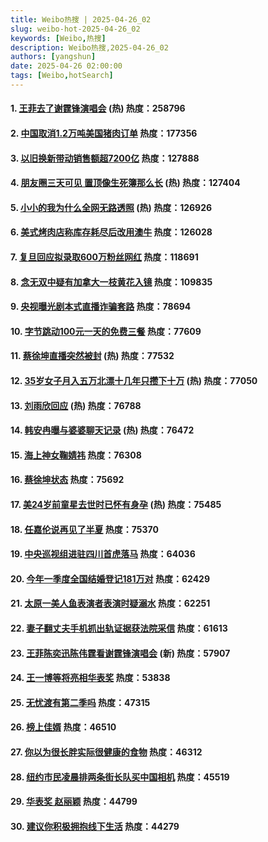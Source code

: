 ```yaml
---
title: Weibo热搜 | 2025-04-26_02
slug: weibo-hot-2025-04-26_02
keywords: [Weibo,热搜]
description: Weibo热搜,2025-04-26_02
authors: [yangshun]
date: 2025-04-26 02:00:00
tags: [Weibo,hotSearch]
---
```


#### 1. [王菲去了谢霆锋演唱会](https://www.bing.com/search?q=王菲去了谢霆锋演唱会) (热)  **热度**：258796
#### 2. [中国取消1.2万吨美国猪肉订单](https://www.bing.com/search?q=中国取消1.2万吨美国猪肉订单) **热度**：177356
#### 3. [以旧换新带动销售额超7200亿](https://www.bing.com/search?q=以旧换新带动销售额超7200亿) **热度**：127888
<!-- truncate -->
#### 4. [朋友圈三天可见 置顶像生死簿那么长](https://www.bing.com/search?q=朋友圈三天可见%20置顶像生死簿那么长) (热)  **热度**：127404
#### 5. [小小的我为什么全网无路透照](https://www.bing.com/search?q=小小的我为什么全网无路透照) (热)  **热度**：126926
#### 6. [美式烤肉店称库存耗尽后改用澳牛](https://www.bing.com/search?q=美式烤肉店称库存耗尽后改用澳牛) **热度**：126028
#### 7. [复旦回应拟录取600万粉丝网红](https://www.bing.com/search?q=复旦回应拟录取600万粉丝网红) **热度**：118691
#### 8. [念无双中疑有加拿大一枝黄花入镜](https://www.bing.com/search?q=念无双中疑有加拿大一枝黄花入镜) **热度**：109835
#### 9. [央视曝光剧本式直播诈骗套路](https://www.bing.com/search?q=央视曝光剧本式直播诈骗套路) **热度**：78694
#### 10. [字节跳动100元一天的免费三餐](https://www.bing.com/search?q=字节跳动100元一天的免费三餐) **热度**：77609
#### 11. [蔡徐坤直播突然被封](https://www.bing.com/search?q=蔡徐坤直播突然被封) (热)  **热度**：77532
#### 12. [35岁女子月入五万北漂十几年只攒下十万](https://www.bing.com/search?q=35岁女子月入五万北漂十几年只攒下十万) (热)  **热度**：77050
#### 13. [刘雨欣回应](https://www.bing.com/search?q=刘雨欣回应) (热)  **热度**：76788
#### 14. [韩安冉曝与婆婆聊天记录](https://www.bing.com/search?q=韩安冉曝与婆婆聊天记录) (热)  **热度**：76472
#### 15. [海上神女鞠婧祎](https://www.bing.com/search?q=海上神女鞠婧祎) **热度**：76308
#### 16. [蔡徐坤状态](https://www.bing.com/search?q=蔡徐坤状态) **热度**：75692
#### 17. [美24岁前童星去世时已怀有身孕](https://www.bing.com/search?q=美24岁前童星去世时已怀有身孕) (热)  **热度**：75485
#### 18. [任嘉伦说再见了半夏](https://www.bing.com/search?q=任嘉伦说再见了半夏) **热度**：75370
#### 19. [中央巡视组进驻四川首虎落马](https://www.bing.com/search?q=中央巡视组进驻四川首虎落马) **热度**：64036
#### 20. [今年一季度全国结婚登记181万对](https://www.bing.com/search?q=今年一季度全国结婚登记181万对) **热度**：62429
#### 21. [太原一美人鱼表演者表演时疑溺水](https://www.bing.com/search?q=太原一美人鱼表演者表演时疑溺水) **热度**：62251
#### 22. [妻子翻丈夫手机抓出轨证据获法院采信](https://www.bing.com/search?q=妻子翻丈夫手机抓出轨证据获法院采信) **热度**：61613
#### 23. [王菲陈奕迅陈伟霆看谢霆锋演唱会](https://www.bing.com/search?q=王菲陈奕迅陈伟霆看谢霆锋演唱会) (新)  **热度**：57907
#### 24. [王一博等将亮相华表奖](https://www.bing.com/search?q=王一博等将亮相华表奖) **热度**：53838
#### 25. [无忧渡有第二季吗](https://www.bing.com/search?q=无忧渡有第二季吗) **热度**：47315
#### 26. [榜上佳婿](https://www.bing.com/search?q=榜上佳婿) **热度**：46510
#### 27. [你以为很长胖实际很健康的食物](https://www.bing.com/search?q=你以为很长胖实际很健康的食物) **热度**：46312
#### 28. [纽约市民凌晨排两条街长队买中国相机](https://www.bing.com/search?q=纽约市民凌晨排两条街长队买中国相机) **热度**：45519
#### 29. [华表奖 赵丽颖](https://www.bing.com/search?q=华表奖%20赵丽颖) **热度**：44799
#### 30. [建议你积极拥抱线下生活](https://www.bing.com/search?q=建议你积极拥抱线下生活) **热度**：44279